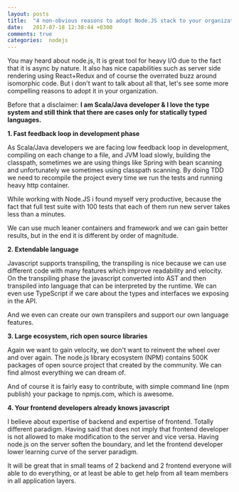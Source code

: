 ```yaml
---
layout: posts
title:  "4 non-obvious reasons to adopt Node.JS stack to your organization"
date:   2017-07-18 12:38:44 +0300
comments: true
categories:  nodejs
---
```


<p>
You may heard about node.js, It is great tool for heavy I/O due to the fact that it is async by nature. It also has nice capabilities such as server side rendering using React+Redux and of course the overrated buzz around isomorphic code. But i don't want to talk about all that, 
let's see some more compelling reasons to adopt it in your organization.
</p>

<p>
Before that a disclaimer: <b>I am Scala/Java developer & I love the type system and still think that there are cases only for statically typed languages.</b>
</p>

<p>
<b> 1. Fast feedback loop in development phase </b>
</p>
<p>
As Scala/Java developers we are facing low feedback loop in development, compiling on each change to a file, and JVM load slowly, building the classpath, sometimes we are using things like Spring with bean scanning and unfortunately we sometimes using classpath scanning. By doing TDD we need to recompile the project every time we run the tests and running heavy http container. 
</p>
<p>
While working with Node.JS i found myself very productive, because the fact that full test suite with 100 tests that each of them run new server takes less than a minutes.
</p>
<p>
We can use much leaner containers and framework and we can gain better results, but in the end it is different by order of magnitude.</p>
<p>
<b>2. Extendable language</b>
</p>
<p>
Javascript supports transpiling, the transpiling is nice because we can use different code with many features which improve readability and velocity. On the transpiling phase the javascript converted into AST and then transpiled into language that can be interpreted by the runtime. We can even use TypeScript if we care about the types and interfaces we exposing in the API.
</p>
<p>
And we even can create our own transpilers and support our own language features.
</p>
<p>
<b>3. Large ecosystem, rich open source libraries</b>
</p>
<p>
Again we want to gain velocity, we don't want to reinvent the wheel over and over again. The node.js library ecosystem (NPM) contains 500K packages of open source project that created by the community. We can find almost everything we can dream of.
</p>
<p>
And of course it is fairly easy to contribute, with simple command line (npm publish) your package to npmjs.com, which is awesome.
</p>
<p>
<b>4. Your frontend developers already knows javascript</b>
</p>
<p>
I believe about expertise of backend and expertise of frontend. Totally different paradigm. Having said that does not imply that frontend developer is not allowed to make modification to the server and vice versa. 
Having node.js on the server soften the boundary, and let the frontend developer lower learning curve of the server paradigm. 
</p>
<p>
It will be great that in small teams of 2 backend and 2 frontend everyone will able to do everything, or at least be able to get help from all team members in all application layers. 
</p>

